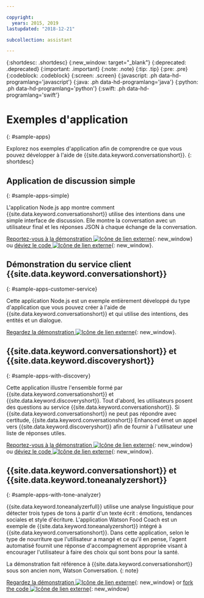 ```yaml
---

copyright:
  years: 2015, 2019
lastupdated: "2018-12-21"

subcollection: assistant

---
```


{:shortdesc: .shortdesc}
{:new_window: target="_blank"}
{:deprecated: .deprecated}
{:important: .important}
{:note: .note}
{:tip: .tip}
{:pre: .pre}
{:codeblock: .codeblock}
{:screen: .screen}
{:javascript: .ph data-hd-programlang='javascript'}
{:java: .ph data-hd-programlang='java'}
{:python: .ph data-hd-programlang='python'}
{:swift: .ph data-hd-programlang='swift'}

# Exemples d'application
{: #sample-apps}

Explorez nos exemples d'application afin de comprendre ce que vous pouvez développer à l'aide de {{site.data.keyword.conversationshort}}.
{: shortdesc}

## Application de discussion simple
{: #sample-apps-simple}

L'application Node.js app montre comment {{site.data.keyword.conversationshort}} utilise des intentions dans une simple interface de discussion. Elle montre la conversation avec un utilisateur final et les réponses JSON à chaque échange de la conversation.

[Reportez-vous à la démonstration ![Icône de lien externe](../../icons/launch-glyph.svg "Icône de lien externe")](https://watson-assistant-simple.ng.bluemix.net/){: new_window} ou [déviez le code ![Icône de lien externe](../../icons/launch-glyph.svg "Icône de lien externe")](https://github.com/watson-developer-cloud/assistant-simple){: new_window}.

## Démonstration du service client {{site.data.keyword.conversationshort}} 
{: #sample-apps-customer-service}

Cette application Node.js est un exemple entièrement développé du type d'application que vous pouvez créer à l'aide de {{site.data.keyword.conversationshort}} et qui utilise des intentions, des entités et un dialogue.

[Regardez la démonstration ![Icône de lien externe](../../icons/launch-glyph.svg "Icône de lien externe")](https://watson-assistant-demo.ng.bluemix.net/){: new_window}.

## {{site.data.keyword.conversationshort}} et {{site.data.keyword.discoveryshort}}
{: #sample-apps-with-discovery}

Cette application illustre l'ensemble formé par {{site.data.keyword.conversationshort}} et {{site.data.keyword.discoveryshort}}. Tout d'abord, les utilisateurs posent des questions au service {{site.data.keyword.conversationshort}}. Si {{site.data.keyword.conversationshort}} ne peut pas répondre avec certitude, {{site.data.keyword.conversationshort}} Enhanced émet un appel vers {{site.data.keyword.discoveryshort}} afin de fournir à l'utilisateur une liste de réponses utiles.

[Reportez-vous à la démonstration ![Icône de lien externe](../../icons/launch-glyph.svg "Icône de lien externe")](https://assistant-with-discovery-openwhisk-demo.ng.bluemix.net/){: new_window} ou [déviez le code ![Icône de lien externe](../../icons/launch-glyph.svg "Icône de lien externe")](https://github.com/watson-developer-cloud/assistant-with-discovery-openwhisk){: new_window}.

## {{site.data.keyword.conversationshort}} et {{site.data.keyword.toneanalyzershort}}
{: #sample-apps-with-tone-analyzer}

{{site.data.keyword.toneanalyzerfull}} utilise une analyse linguistique pour détecter trois types de tons à partir d'un texte écrit : émotions, tendances sociales et style d'écriture. L'application Watson Food Coach est un exemple de {{site.data.keyword.toneanalyzershort}} intégré à {{site.data.keyword.conversationshort}}. Dans cette application, selon le type de nourriture que l'utilisateur a mangé et ce qu'il en pense, l'agent automatisé fournit une réponse d'accompagnement appropriée visant à encourager l'utilisateur à faire des choix qui sont bons pour la santé.

La démonstration fait référence à {{site.data.keyword.conversationshort}} sous son ancien nom, Watson Conversation.
{: note}

[Regardez la démonstration ![Icône de lien externe](../../icons/launch-glyph.svg "Icône de lien externe")](https://food-coach.ng.bluemix.net/){: new_window} or [fork the code ![Icône de lien externe](../../icons/launch-glyph.svg "Icône de lien externe")](https://github.com/watson-developer-cloud/food-coach){: new_window}
